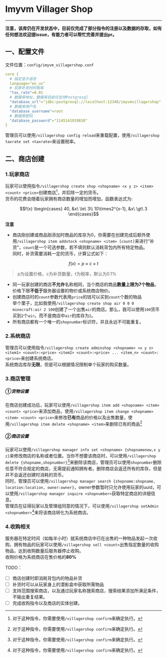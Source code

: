 # Imyvm Villager Shop
***
**注意，该库仍在开发状态中，目前仅完成了部分指令的注册以及数据的存取，如有任何想法欢迎提issue，有能力者可以帮忙完善并提出pr。**
## 一、配置文件
文件位置：`config/imyvm_villagershop.conf`
```yaml
core {
  # 指定显示语言
  language="en_us"
  # 玩家补货时的税率
  "tax_rate"=0.01
  # 数据库地址，数据库目前仅支持Postgresql
  "database_url"="jdbc:postgresql://localhost:12346/imyvmvillagershop"
  # 数据库用户名
  "database_username"=root
  # 数据库密码
  "database_password"="1145141919810"
}
```
管理员可以使用`/villagershop config reload`来重载配置，使用`/villagershop taxrate set <taxrate>`来设置税率。
## 二、商店创建
### 1.玩家商店
玩家可以使用指令`/villagershop create shop <shopname> <x y z> <item> <count> <price>`创建商店[^1]，并扣除一定的货币。  
货币的花费会随着玩家拥有商店数量的增加而增加，函数表达式为:
```math
f(x)
\begin{cases}
40, &x\ \le\ 3\\
10\times2^{x-1}, &x\ \gt\ 3
\end{cases}
```
**注意**
- 商店刚创建或商品刚添加时商品的库存为0，你需要在创建完成后额外使用`/villagershop item addstock <shopname> <item> [count]`来进行“补货”，`count`是一个可选参数，若不填则默认消耗背包内所有特定物品。  
同时，补货需要消耗一定的货币，计算公式如下：
```math
f(x) = p \times c \times t
```
> p为设置价格，c为补货数量，t为税率，默认为0.1%
- 同一玩家创建的商店**不允许**名称相同，当个商店的商品**数量上限为7个物品**，价格下限**不低于**服务器设置的物价或系统商店物价。
- 创建商店时的`count`参数代表用`price`的钱可以买到`count`个数的物品  
举个栗子，比如我使用`/villagershop create shop air 0 0 0 minecraft:air 2 100`创建了一个出售`air`的商店。那么，我可以使用`100`货币买到`2`个`air`。而不是商店中`air`的库存为`2`。
- 所有商店都有一个唯一的`shopnumber`标识符，并且永远不可能重复。
### 2.系统商店
管理员可以使用指令`/villagershop create adminshop <shopname> <x y z> <item1> <count>:<price> <item2> <count>:<price> ... <item_n> <count>:<price>`来创建系统商店。  
系统商店库存**无限**，但是可以根据情况限制单个玩家的购买数量。  
### 3.商店管理
##### ①货物设置
在商店创建成功后，玩家可以使用`/villagershop item add <shopname> <item> <count> <price>`来添加商品，使用`/villagershop item change <shopname> <item> <count> <price>`来修改**已有**商品的价格以及出售数量，使用`/villagershop item delete <shopname> <item>`来删除已有的商品[^1]  
##### ②商店设置
玩家可以使用`/villagershop manager info set <shopname> {shopnamenew,x y z}`来修改商店的名称或者位置。当你不想要该商店时，可以使用`/villagershop delete {shopname,shopnumber}`[^1]来删除该商店，管理员可以使用`shopnumber`删除任意不符合规定的商店，无需提前通知拥有者。删除商店会返还所有的库存，但是并不会返还创建时消耗的货币。  
同时，管理员可以使用`/villagershop manager search {shopname:shopname, location:location, owner:owner}`，owner参数暂时只允许使用玩家的uuid，可以使用`/villagershop manager inquire <shopnumber>`获取特定商店的详细信息。    
管理员在征得玩家以及管理组同意的情况下，可以使用`/villagershop setAdmin <shopnumber>`[^1]来将该商店转化为系统商店。  
### 4.收购相关
服务器在特定时间（如每半小时）就系统商店中已在出售的一种物品发起一次收购，拥有物品的玩家可以使用`/villagershop sell <count>`出售指定数量的收购物品，达到收购数量后服务器停止收购。  
收购价格为系统商店在售价格的**80%**  

TODO：  
 - [ ] 商店创建时即消耗背包内的物品补货   
 - [ ] 补货时可以从玩家身上的潜影盒中获取所需物品   
 - [ ] 支持范围搜索商店，以及通过玩家名称搜索商店，搜索结果添加所满足条件，不输出重复结果。
 - [ ] 完成收购指令以及商店的实体创建。

[^1]: 对于这种指令，你需要使用`/villagershop confirm`来确定执行。
